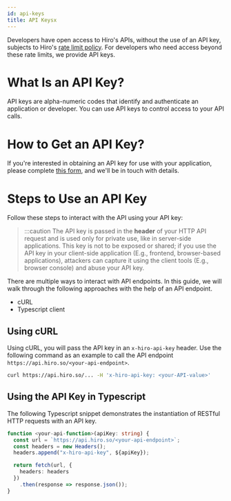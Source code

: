 ```yaml
---
id: api-keys
title: API Keysx
---
```


Developers have open access to Hiro's APIs, without the use of an API key, subjects to Hiro's [rate limit policy](https://docs.hiro.so/rate-limiting). For developers who need access beyond these rate limits, we provide API keys.

# What Is an API Key?

API keys are alpha-numeric codes that identify and authenticate an application or developer. You can use API keys to control access to your API calls.

# How to Get an API Key?

If you're interested in obtaining an API key for use with your application, please complete [this form](https://survey.hiro.so/hiroapi?utm_source=Platform&utm_medium=web), and we'll be in touch with details.

# Steps to Use an API Key

Follow these steps to interact with the API using your API key:

> :::caution
> The API key is passed in the **header** of your HTTP API request and is used only for private use, like in server-side applications. This key is not to be exposed or shared; if you use the API key in your client-side application (E.g., frontend, browser-based applications), attackers can capture it using the client tools (E.g., browser console) and abuse your API key.

There are multiple ways to interact with API endpoints. In this guide, we will walk through the following approaches with the help of an API endpoint.

- cURL
- Typescript client

## Using cURL

Using cURL, you will pass the API key in an `x-hiro-api-key` header. Use the following command as an example to call the API endpoint `https://api.hiro.so/<your-api-endpoint>`.

```sh
curl https://api.hiro.so/... -H 'x-hiro-api-key: <your-API-value>'
```

## Using the API Key in Typescript

The following Typescript snippet demonstrates the instantiation of RESTful HTTP requests with an API key.

```typescript
function <your-api-function>(apiKey: string) {
  const url = `https://api.hiro.so/<your-api-endpoint>`;
  const headers = new Headers();
  headers.append("x-hiro-api-key", ${apiKey});

  return fetch(url, {
    headers: headers
  })
    .then(response => response.json());
}
```
